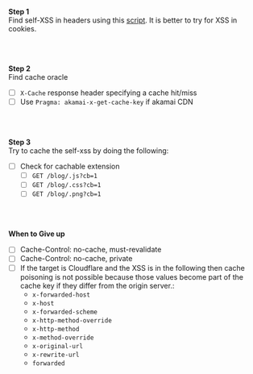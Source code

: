 **Step 1**<br/>
Find self-XSS in headers using this [script](https://github.com/JoshMorrison99/Bug-Bounty/blob/main/Cache%20Poisoning/reflected-headers.yaml). It is better to try for XSS in cookies.

<br/>
<br/>

**Step 2**<br/>
Find cache oracle
- [ ] `X-Cache` response header specifying a cache hit/miss
- [ ] Use `Pragma: akamai-x-get-cache-key` if akamai CDN

<br/>
<br/>

**Step 3**<br/>
Try to cache the self-xss by doing the following:
- [ ] Check for cachable extension
	- [ ] `GET /blog/.js?cb=1`
	- [ ] `GET /blog/.css?cb=1`
	- [ ] `GET /blog/.png?cb=1`

<br/>
<br/>

**When to Give up**<br/>
- [ ]  Cache-Control: no-cache, must-revalidate
- [ ]  Cache-Control: no-cache, private
- [ ]  If the target is Cloudflare and the XSS is in the following then cache poisoning is not possible because those values become part of the cache key if they differ from the origin server.:
	- `x-forwarded-host`
	- `x-host`
	- `x-forwarded-scheme` 
	- `x-http-method-override`
	- `x-http-method`
	- `x-method-override`
	- `x-original-url`
	- `x-rewrite-url`
	- `forwarded`

